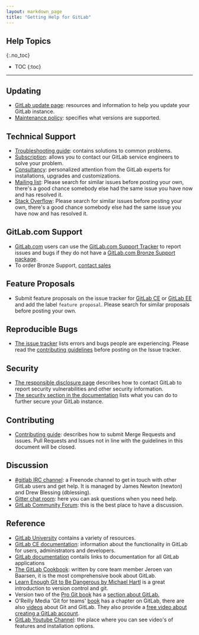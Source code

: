 ```yaml
---
layout: markdown_page
title: "Getting Help for GitLab"
---
```



## Help Topics
{:.no_toc}

- TOC
{:toc}

---

## Updating
* [GitLab update page](https://about.gitlab.com/update/): resources and information to help you update your GitLab instance.
* [Maintenance policy](https://gitlab.com/gitlab-org/gitlab-ce/blob/master/MAINTENANCE.md): specifies what versions are supported.

## Technical Support
* [Troubleshooting guide](https://github.com/gitlabhq/gitlab-public-wiki/wiki/Trouble-Shooting-Guide): contains solutions to common problems.
* [Subscription](https://about.gitlab.com/pricing/): allows you to contact our GitLab service engineers to solve your problem.
* [Consultancy](https://about.gitlab.com/consultancy/): personalized attention from the GitLab experts for installations, upgrades and customizations.
* [Mailing list](https://groups.google.com/forum/#!forum/gitlabhq): Please search for similar issues before posting your own, there's a good chance somebody else had the same issue you have now and has resolved it.
* [Stack Overflow](http://stackoverflow.com/questions/tagged/gitlab): Please search for similar issues before posting your own, there's a good chance somebody else had the same issue you have now and has resolved it.

## GitLab.com Support

* [GitLab.com](https://about.gitlab.com/gitlab-com/) users can use the [GitLab.com Support Tracker](https://gitlab.com/gitlab-com/support-forum/issues) to report issues and bugs if they do not have a [GitLab.com Bronze Support package](https://about.gitlab.com/gitlab-com/).
* To order Bronze Support, [contact sales](https://about.gitlab.com/sales/)

## Feature Proposals
* Submit feature proposals on the issue tracker for
[GitLab CE](https://gitlab.com/gitlab-org/gitlab-ce/issues) or
[GitLab EE](https://gitlab.com/gitlab-org/gitlab-ee/issues) and
add the label `feature proposal`.
Please search for similar proposals before posting your own.

## Reproducible Bugs
* [The issue tracker](https://gitlab.com/gitlab-org/gitlab-ce/issues) lists errors and bugs people are experiencing. Please read the [contributing guidelines](https://gitlab.com/gitlab-org/gitlab-ce/blob/master/CONTRIBUTING.md#issue-tracker) before posting on the Issue tracker.

## Security
* [The responsible disclosure page](https://about.gitlab.com/disclosure/) describes how to contact GitLab to report security vulnerabilities and other security information.
* [The security section in the documentation](http://doc.gitlab.com/ce/security/README.html) lists what you can do to further secure your GitLab instance.

## Contributing
* [Contributing guide](https://gitlab.com/gitlab-org/gitlab-ce/blob/master/CONTRIBUTING.md): describes how to submit Merge Requests and issues. Pull Requests and Issues not in line with the guidelines in this document will be closed.

## Discussion
* [#gitlab IRC channel](https://webchat.freenode.net/?channels=gitlab): a Freenode channel to get in touch with other GitLab users and get help. It is managed by James Newton (newton) and Drew Blessing (dblessing).
* [Gitter chat room](https://gitter.im/gitlabhq/gitlabhq#): here you can ask questions when you need help.
* [GitLab Community Forum](https://forum.gitlab.com/): this is the best place to have a discussion.

## Reference
* [GitLab University](https://university.gitlab.com/) contains a variety of resources.
* [GitLab CE documentation](http://doc.gitlab.com/ce/): information about the functionality in GitLab for users, administrators and developers.
* [GitLab documentation](https://about.gitlab.com/documentation/) contails links to documentation for all GitLab applications
* [The GitLab Cookbook](https://www.packtpub.com/application-development/gitlab-cookbook): written by core team member Jeroen van Baarsen, it is the most comprehensive book about GitLab.
* [Learn Enough Git to Be Dangerous by Michael Hartl](http://www.learnenough.com/git-tutorial) is a great introduction to version control and git.
* Version two of the [Pro Git book](http://git-scm.com/book/en/v2) has a [section about GitLab.](http://git-scm.com/book/en/v2/Git-on-the-Server-GitLab)
* O'Reilly Media 'Git for teams' [book](http://shop.oreilly.com/product/0636920034520.do) has a chapter on GitLab, there are also [videos](http://shop.oreilly.com/product/0636920034872.do?code=WKGTVD) about Git and GitLab. They also provide a [free video about creating a GitLab account](http://player.oreilly.com/videos/9781491912003?toc_id=194077).
* [GitLab Youtube Channel](https://www.youtube.com/channel/UCnMGQ8QHMAnVIsI3xJrihhg): the place where you can see video's of features and installation options.

